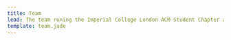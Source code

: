 ```yaml
---
title: Team
lead: The team runing the Imperial College London ACM Student Chapter and those contributing to make a difference.
template: team.jade
---
```

